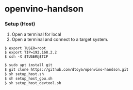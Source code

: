 # openvino-handson

### Setup (Host)

1. Open a terminal for local
2. Open a terminal and connect to a target system.
```
$ export TUSER=root
$ export TIP=192.168.2.2
$ ssh -X $TUSER@$TIP
```

```bash
$ sudo apt install git
$ git clone https://github.com/dtoya/openvino-handson.git 
$ sh setup_host.sh
$ sh setup_host_gpu.sh
$ sh setup_host_devtool.sh
```
